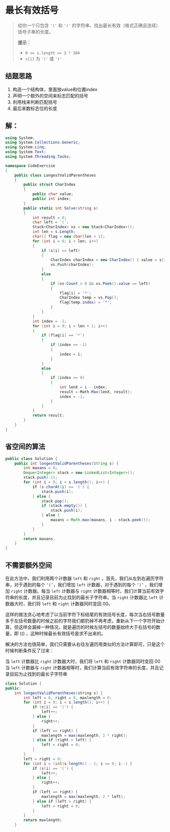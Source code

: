 # 最长有效括号

> 给你一个只包含 `'('` 和 `')'` 的字符串，找出最长有效（格式正确且连续）括号子串的长度。
>
>  **提示：**
>
> - `0 <= s.length <= 3 * 104`
>- `s[i]` 为 `'('` 或 `')'`

## 结题思路

1. 构造一个结构体，里面放value和位置index
2. 声明一个额外的空间来标志匹配的括号
3. 利用栈来判断匹配括号
4. 最后来数标志位的长度

## 解：

```c#
using System;
using System.Collections.Generic;
using System.Linq;
using System.Text;
using System.Threading.Tasks;

namespace CodeExercise
{
    public class LongestValidParentheses
    {
        public struct CharIndex
        {
            public char value;
            public int index;
        }
        public static int Solve(string s)
        {
            int result = 0;
            char left = '(';
            Stack<CharIndex> vs = new Stack<CharIndex>();
            int len = s.Length;
            char[] flag = new char[len + 1];
            for (int i = 0; i < len; i++)
            {
                if (s[i] == left)
                {
                    CharIndex charIndex = new CharIndex() { value = s[i], index = i };
                    vs.Push(charIndex);
                }
                else
                {
                    if (vs.Count > 0 && vs.Peek().value == left)
                    {
                        flag[i] = '*';
                        CharIndex temp = vs.Pop();
                        flag[temp.index] = '*';
                    }
                }
            }
            int index = -1;
            for (int i = 0; i < len + 1; i++)
            {
                if (flag[i] == '*')
                {
                    if (index == -1)
                    {
                        index = i;
                    }
                }
                else
                {
                    if (index >= 0)
                    {
                        int lenX = i - index;
                        result = Math.Max(lenX, result);
                        index = -1;
                    }
                }
            }
            return result;
        }
    }
}

```

## 省空间的算法

```java
public class Solution {
    public int longestValidParentheses(String s) {
        int maxans = 0;
        Deque<Integer> stack = new LinkedList<Integer>();
        stack.push(-1);
        for (int i = 0; i < s.length(); i++) {
            if (s.charAt(i) == '(') {
                stack.push(i);
            } else {
                stack.pop();
                if (stack.empty()) {
                    stack.push(i);
                } else {
                    maxans = Math.max(maxans, i - stack.peek());
                }
            }
        }
        return maxans;
    }
}
```

## 不需要额外空间

在此方法中，我们利用两个计数器 `left` 和 `right` 。首先，我们从左到右遍历字符串，对于遇到的每个 `‘(’`，我们增加 `left` 计数器，对于遇到的每个 `‘)’` ，我们增加 `right` 计数器。每当 `left` 计数器与 `right` 计数器相等时，我们计算当前有效字符串的长度，并且记录目前为止找到的最长子字符串。当 `right` 计数器比 `left` 计数器大时，我们将 `left` 和 `right` 计数器同时变回 00。

这样的做法贪心地考虑了以当前字符下标结尾的有效括号长度，每次当右括号数量多于左括号数量的时候之前的字符我们都扔掉不再考虑，重新从下一个字符开始计算，但这样会漏掉一种情况，就是遍历的时候左括号的数量始终大于右括号的数量，即 (() ，这种时候最长有效括号是求不出来的。

解决的方法也很简单，我们只需要从右往左遍历用类似的方法计算即可，只是这个时候判断条件反了过来：

当 `left` 计数器比 `right` 计数器大时，我们将 `left` 和 `right` 计数器同时变回 00
当 `left` 计数器与 `right` 计数器相等时，我们计算当前有效字符串的长度，并且记录目前为止找到的最长子字符串

```java
class Solution {
public:
    int longestValidParentheses(string s) {
        int left = 0, right = 0, maxlength = 0;
        for (int i = 0; i < s.length(); i++) {
            if (s[i] == '(') {
                left++;
            } else {
                right++;
            }
            if (left == right) {
                maxlength = max(maxlength, 2 * right);
            } else if (right > left) {
                left = right = 0;
            }
        }
        left = right = 0;
        for (int i = (int)s.length() - 1; i >= 0; i--) {
            if (s[i] == '(') {
                left++;
            } else {
                right++;
            }
            if (left == right) {
                maxlength = max(maxlength, 2 * left);
            } else if (left > right) {
                left = right = 0;
            }
        }
        return maxlength;
    }
```


